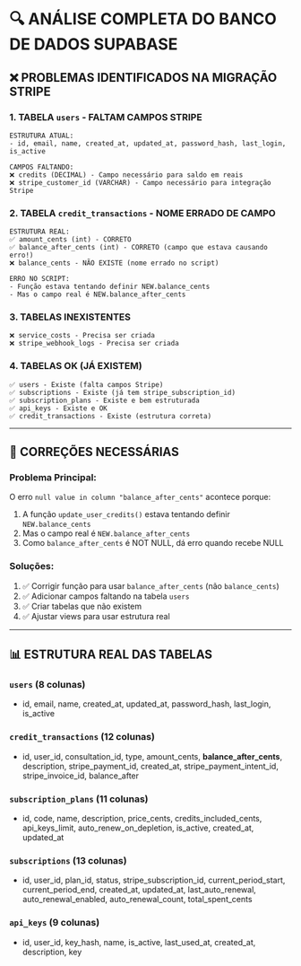 # 🔍 ANÁLISE COMPLETA DO BANCO DE DADOS SUPABASE

## ❌ PROBLEMAS IDENTIFICADOS NA MIGRAÇÃO STRIPE

### 1. **TABELA `users` - FALTAM CAMPOS STRIPE**
```
ESTRUTURA ATUAL:
- id, email, name, created_at, updated_at, password_hash, last_login, is_active

CAMPOS FALTANDO:
❌ credits (DECIMAL) - Campo necessário para saldo em reais
❌ stripe_customer_id (VARCHAR) - Campo necessário para integração Stripe
```

### 2. **TABELA `credit_transactions` - NOME ERRADO DE CAMPO**
```
ESTRUTURA REAL:
✅ amount_cents (int) - CORRETO
✅ balance_after_cents (int) - CORRETO (campo que estava causando erro!)
❌ balance_cents - NÃO EXISTE (nome errado no script)

ERRO NO SCRIPT:
- Função estava tentando definir NEW.balance_cents
- Mas o campo real é NEW.balance_after_cents
```

### 3. **TABELAS INEXISTENTES**
```
❌ service_costs - Precisa ser criada
❌ stripe_webhook_logs - Precisa ser criada
```

### 4. **TABELAS OK (JÁ EXISTEM)**
```
✅ users - Existe (falta campos Stripe)
✅ subscriptions - Existe (já tem stripe_subscription_id)
✅ subscription_plans - Existe e bem estruturada
✅ api_keys - Existe e OK
✅ credit_transactions - Existe (estrutura correta)
```

---

## 🎯 CORREÇÕES NECESSÁRIAS

### **Problema Principal:**
O erro `null value in column "balance_after_cents"` acontece porque:
1. A função `update_user_credits()` estava tentando definir `NEW.balance_cents`
2. Mas o campo real é `NEW.balance_after_cents`
3. Como `balance_after_cents` é NOT NULL, dá erro quando recebe NULL

### **Soluções:**
1. ✅ Corrigir função para usar `balance_after_cents` (não `balance_cents`)
2. ✅ Adicionar campos faltando na tabela `users`
3. ✅ Criar tabelas que não existem
4. ✅ Ajustar views para usar estrutura real

---

## 📊 ESTRUTURA REAL DAS TABELAS

### `users` (8 colunas)
- id, email, name, created_at, updated_at, password_hash, last_login, is_active

### `credit_transactions` (12 colunas)  
- id, user_id, consultation_id, type, amount_cents, **balance_after_cents**, description, stripe_payment_id, created_at, stripe_payment_intent_id, stripe_invoice_id, balance_after

### `subscription_plans` (11 colunas)
- id, code, name, description, price_cents, credits_included_cents, api_keys_limit, auto_renew_on_depletion, is_active, created_at, updated_at

### `subscriptions` (13 colunas)  
- id, user_id, plan_id, status, stripe_subscription_id, current_period_start, current_period_end, created_at, updated_at, last_auto_renewal, auto_renewal_enabled, auto_renewal_count, total_spent_cents

### `api_keys` (9 colunas)
- id, user_id, key_hash, name, is_active, last_used_at, created_at, description, key
